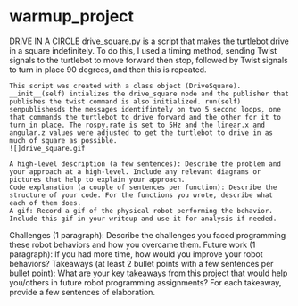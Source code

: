 # warmup_project

DRIVE IN A CIRCLE
    drive_square.py is a script that makes the turtlebot drive in a square indefinitely. To do this, I used a timing method, sending Twist signals to the turtlebot to move forward then stop, followed by Twist signals to turn in place 90 degrees, and then this is repeated. 

    This script was created with a class object (DriveSquare). __init__(self) intializes the drive_square node and the publisher that publishes the twist command is also initialized. run(self) senpublishesds the messages identifintely on two 5 second loops, one that commands the turtlebot to drive forward and the other for it to turn in place. The rospy.rate is set to 5Hz and the linear.x and angular.z values were adjusted to get the turtlebot to drive in as much of square as possible. 
    ![]drive_square.gif

    A high-level description (a few sentences): Describe the problem and your approach at a high-level. Include any relevant diagrams or pictures that help to explain your approach.
    Code explanation (a couple of sentences per function): Describe the structure of your code. For the functions you wrote, describe what each of them does.
    A gif: Record a gif of the physical robot performing the behavior. Include this gif in your writeup and use it for analysis if needed.

Challenges (1 paragraph): Describe the challenges you faced programming these robot behaviors and how you overcame them.
Future work (1 paragraph): If you had more time, how would you improve your robot behaviors?
Takeaways (at least 2 bullet points with a few sentences per bullet point): What are your key takeaways from this project that would help you/others in future robot programming assignments? For each takeaway, provide a few sentences of elaboration.